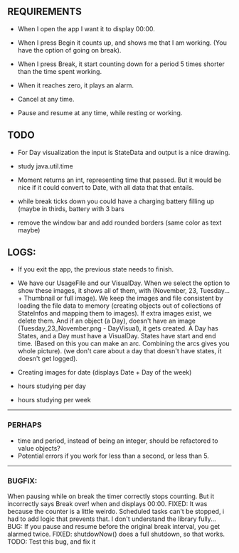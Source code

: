 ## REQUIREMENTS

- When I open the app I want it to display 00:00.
- When I press Begin it counts up, and shows me that I am working. (You have the option of going on break).
- When I press Break, it start counting down for a period 5 times shorter than the time spent working.
- When it reaches zero, it plays an alarm.

- Cancel at any time.
- Pause and resume at any time, while resting or working.

## TODO
- For Day visualization the input is StateData and output is a nice drawing.
- study java.util.time
- Moment returns an int, representing time that passed. But it would be nice if it could convert to Date, with all data that that entails.

- while break ticks down you could have a charging battery filling up (maybe in thirds, battery with 3 bars

- remove the window bar and add rounded borders (same color as text maybe)

## LOGS:

- If you exit the app, the previous state needs to finish.

- We have our UsageFile and our VisualDay. When we select the option to show these images, it shows all of them, with (November, 23, Tuesday... + Thumbnail or full image). We keep the images and file consistent by loading the file data to memory (creating objects out of collections of StateInfos and mapping them to images). If extra images exist, we delete them. And if an object (a Day), doesn't have an image (Tuesday_23_November.png - DayVisual), it gets created. A Day has States, and a Day must have a VisualDay. States have start and end time. (Based on this you can make an arc. Combining the arcs gives you whole picture). (we don't care about a day that doesn't have states, it doesn't get logged).

- Creating images for date (displays Date + Day of the week)
- hours studying per day
- hours studying per week
- ---

### PERHAPS
- time and period, instead of being an integer, should be refactored to value objects?
- Potential errors if you work for less than a second, or less than 5.
---

### BUGFIX:
 When pausing while on break the timer correctly stops counting. But it incorrectly says Break over! when and displays 00:00.
FIXED: It was because the counter is a little weirdo. Scheduled tasks can't be stopped, i had to add logic that prevents that. I don't understand the library fully...
BUG: If you pause and resume before the original break interval, you get alarmed twice.
FIXED: shutdowNow() does a full shutdown, so that works.
TODO: Test this bug, and fix it